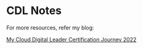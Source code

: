 # CDL Notes

For more resources, refer my blog:

[My Cloud Digital Leader Certification Journey 2022](https://medium.com/@ahmedaghadi123/my-cloud-digital-leader-certification-journey-2022-9846f9e00cae)
